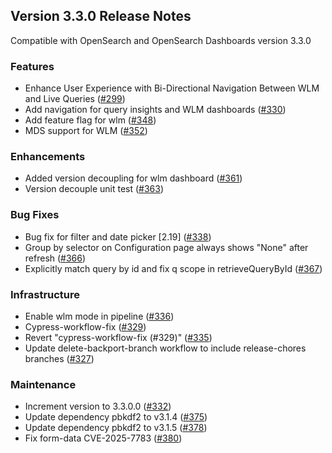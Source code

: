 ## Version 3.3.0 Release Notes

Compatible with OpenSearch and OpenSearch Dashboards version 3.3.0

### Features
* Enhance User Experience with Bi-Directional Navigation Between WLM and Live Queries ([#299](https://github.com/opensearch-project/query-insights-dashboards/pull/299))
* Add navigation for query insights and WLM dashboards ([#330](https://github.com/opensearch-project/query-insights-dashboards/pull/330))
* Add feature flag for wlm ([#348](https://github.com/opensearch-project/query-insights-dashboards/pull/348))
* MDS support for WLM ([#352](https://github.com/opensearch-project/query-insights-dashboards/pull/352))

### Enhancements
* Added version decoupling for wlm dashboard ([#361](https://github.com/opensearch-project/query-insights-dashboards/pull/361))
* Version decouple unit test ([#363](https://github.com/opensearch-project/query-insights-dashboards/pull/363))

### Bug Fixes
* Bug fix for filter and date picker [2.19] ([#338](https://github.com/opensearch-project/query-insights-dashboards/pull/338))
* Group by selector on Configuration page always shows "None" after refresh ([#366](https://github.com/opensearch-project/query-insights-dashboards/pull/366))
* Explicitly match query by id and fix q scope in retrieveQueryById ([#367](https://github.com/opensearch-project/query-insights-dashboards/pull/367))

### Infrastructure
* Enable wlm mode in pipeline ([#336](https://github.com/opensearch-project/query-insights-dashboards/pull/336))
* Cypress-workflow-fix ([#329](https://github.com/opensearch-project/query-insights-dashboards/pull/329))
* Revert "cypress-workflow-fix (#329)" ([#335](https://github.com/opensearch-project/query-insights-dashboards/pull/335))
* Update delete-backport-branch workflow to include release-chores branches ([#327](https://github.com/opensearch-project/query-insights-dashboards/pull/327))

### Maintenance
* Increment version to 3.3.0.0 ([#332](https://github.com/opensearch-project/query-insights-dashboards/pull/332))
* Update dependency pbkdf2 to v3.1.4 ([#375](https://github.com/opensearch-project/query-insights-dashboards/pull/375))
* Update dependency pbkdf2 to v3.1.5 ([#378](https://github.com/opensearch-project/query-insights-dashboards/pull/378))
* Fix form-data CVE-2025-7783 ([#380](https://github.com/opensearch-project/query-insights-dashboards/pull/380))